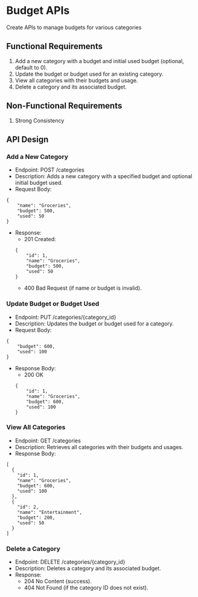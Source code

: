 # Budget APIs
Create APIs to manage budgets for various categories

## Functional Requirements
1.	Add a new category with a budget and initial used budget (optional, default to 0).
2.	Update the budget or budget used for an existing category.
3.	View all categories with their budgets and usage.
4.	Delete a category and its associated budget.

## Non-Functional Requirements
1. Strong Consistency 

## API Design
### Add a New Category
- Endpoint: POST /categories
- Description: Adds a new category with a specified budget and optional initial budget used.
- Request Body:
```
{
    "name": "Groceries",
    "budget": 500,
    "used": 50
}
```
- Response:
    - 201 Created:
    ```
    {
        "id": 1,
        "name": "Groceries",
        "budget": 500,
        "used": 50
    }
    ```
    - 400 Bad Request (if name or budget is invalid).

### Update Budget or Budget Used
- Endpoint: PUT /categories/{category_id}
- Description: Updates the budget or budget used for a category.
- Request Body:
```
{
    "budget": 600,
    "used": 100
}
```
- Response Body:
    - 200 OK
    ```
    {
        "id": 1,
        "name": "Groceries",
        "budget": 600,
        "used": 100
    }
    ```

### View All Categories
- Endpoint: GET /categories
- Description: Retrieves all categories with their budgets and usages.
- Response Body:
```
[
  {
    "id": 1,
    "name": "Groceries",
    "budget": 600,
    "used": 100
  },
  {
    "id": 2,
    "name": "Entertainment",
    "budget": 200,
    "used": 50
  }
]
```

### Delete a Category
- Endpoint: DELETE /categories/{category_id}
- Description: Deletes a category and its associated budget.
- Response:
	- 204 No Content (success).
	- 404 Not Found (if the category ID does not exist).
